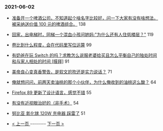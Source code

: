 ### 2021-06-02 
- [准备开一个啤酒公司，不知道起个啥名字比较好，问一下大家有没有啥想法，被采纳送价值 100 元的啤酒组合。](https://www.v2ex.com/t/780869) 138
- [回家，出电梯时，同梯一个混血小孩问她妈:"为什么还有人住低楼层？"](https://www.v2ex.com/t/780717) 119
- [卷比到什么程度，会在代码里写位运算](https://www.v2ex.com/t/780894) 99
- [有奶爸在玩 Switch 的吗？求教怎么说服老婆给买且怎么平衡自己的独处时间和与家人相处的时间 [膜拜]](https://www.v2ex.com/t/780802) 91
- [美帝良心变真香警告，是软文尬吹还是实力说话？](https://www.v2ex.com/t/780738) 71
- [俺就想问问，前两天卖油桃的那个小伙伴，为什么俺收到的油桃这么酸？](https://www.v2ex.com/t/780769) 64
- [Firefox 89 更新了设计语言，感觉不错](https://www.v2ex.com/t/780758) 55
- [有没有近视眼治好的（非手术）](https://www.v2ex.com/t/780759) 54
- [努比亚 氮化镓 120W 充电器 踩雷了](https://www.v2ex.com/t/780751) 51 

- [ < 上一页 ](https://github.com/able8/v2ex-hot-record/blob/master/2021-06-01.md) -------- [ 下一页 > ](https://github.com/able8/v2ex-hot-record/blob/master/2021-06-03.md)